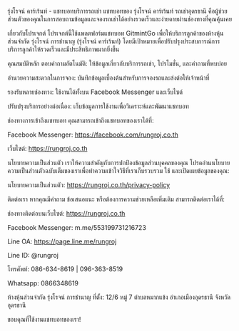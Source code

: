 รุ่งโรจน์ คาร์เร้นท์ - แชทบอทบริการรถเช่า
แชทบอทของ รุ่งโรจน์ คาร์เร้นท์ รถเช่าอุดรธานี คือผู้ช่วยส่วนตัวของคุณในการสอบถามข้อมูลและจองรถเช่าได้อย่างรวดเร็วและง่ายดายผ่านช่องทางที่คุณคุ้นเคย

เกี่ยวกับโปรเจกต์
โปรเจกต์นี้ใช้แพลตฟอร์มแชทบอท GitmintGo เพื่อให้บริการลูกค้าของห้างหุ้นส่วนจำกัด รุ่งโรจน์ การชำนาญ (รุ่งโรจน์ คาร์เร้นท์) โดยมีเป้าหมายเพื่อปรับปรุงประสบการณ์การบริการลูกค้าให้รวดเร็วและมีประสิทธิภาพมากยิ่งขึ้น

คุณสมบัติหลัก
ตอบคำถามอัตโนมัติ: ให้ข้อมูลเกี่ยวกับบริการรถเช่า, โปรโมชั่น, และคำถามที่พบบ่อย

อำนวยความสะดวกในการจอง: บันทึกข้อมูลเบื้องต้นสำหรับการจองรถและส่งต่อให้เจ้าหน้าที่

รองรับหลายช่องทาง: ใช้งานได้ทั้งบน Facebook Messenger และเว็บไซต์

ปรับปรุงบริการอย่างต่อเนื่อง: เก็บข้อมูลการใช้งานเพื่อวิเคราะห์และพัฒนาแชทบอท

ช่องทางการเข้าถึงแชทบอท
คุณสามารถเข้าถึงแชทบอทของเราได้ที่:

Facebook Messenger: https://facebook.com/rungroj.co.th

เว็บไซต์: https://rungroj.co.th

นโยบายความเป็นส่วนตัว
เราให้ความสำคัญกับการปกป้องข้อมูลส่วนบุคคลของคุณ โปรดอ่านนโยบายความเป็นส่วนตัวฉบับเต็มของเราเพื่อทำความเข้าใจวิธีที่เราเก็บรวบรวม ใช้ และเปิดเผยข้อมูลของคุณ:

นโยบายความเป็นส่วนตัว: https://rungroj.co.th/privacy-policy

ติดต่อเรา
หากคุณมีคำถาม ข้อเสนอแนะ หรือต้องการความช่วยเหลือเพิ่มเติม สามารถติดต่อเราได้ที่:

ช่องทางติดต่อบนเว็บไซต์: https://rungroj.co.th

Facebook Messenger: m.me/553199731216723

Line OA: https://page.line.me/rungroj

Line ID: @rungroj

โทรศัพท์: 086-634-8619 | 096-363-8519

Whatsapp: 0866348619

ห้างหุ้นส่วนจำกัด รุ่งโรจน์ การชำนาญ
ที่ตั้ง: 12/6 หมู่ 7 ตำบลหมากแข้ง อำเภอเมืองอุดรธานี จังหวัดอุดรธานี

ขอบคุณที่ใช้งานแชทบอทของเรา!
